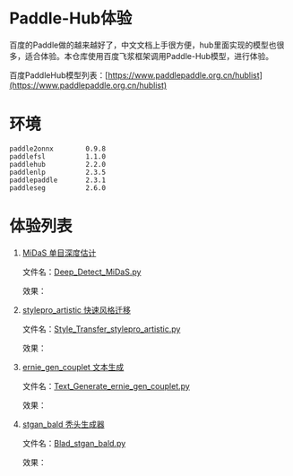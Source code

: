 # Paddle-Hub体验

百度的Paddle做的越来越好了，中文文档上手很方便，hub里面实现的模型也很多，适合体验。本仓库使用百度飞浆框架调用Paddle-Hub模型，进行体验。

百度PaddleHub模型列表：[https://www.paddlepaddle.org.cn/hublist](https://www.paddlepaddle.org.cn/hublist)



# 环境

```shell
paddle2onnx        0.9.8
paddlefsl          1.1.0
paddlehub          2.2.0
paddlenlp          2.3.5
paddlepaddle       2.3.1
paddleseg          2.6.0
```



# 体验列表

1. [MiDaS 单目深度估计](https://www.paddlepaddle.org.cn/hubdetail?name=MiDaS_Small&en_category=DepthEstimation)

   文件名：[Deep_Detect_MiDaS.py](Deep_Detect_MiDaS.py)

   效果：

2. [stylepro_artistic 快速风格迁移](https://www.paddlepaddle.org.cn/hubdetail?name=stylepro_artistic&en_category=GANs)

   文件名：[Style_Transfer_stylepro_artistic.py](Style_Transfer_stylepro_artistic.py)

   效果：

3. [ernie_gen_couplet 文本生成](https://www.paddlepaddle.org.cn/hubdetail?name=ernie_gen_couplet&en_category=TextGeneration)

   文件名：[Text_Generate_ernie_gen_couplet.py](Text_Generate_ernie_gen_couplet.py)

   效果：

4. [stgan_bald 秃头生成器](https://www.paddlepaddle.org.cn/hubdetail?name=stgan_bald&en_category=GANs)

   文件名：[Blad_stgan_bald.py](Blad_stgan_bald.py)

   效果：
